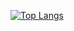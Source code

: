 [![Top Langs](https://github-readme-stats.vercel.app/api/top-langs/?username=sonota88&layout=compact)](https://github.com/anuraghazra/github-readme-stats)

